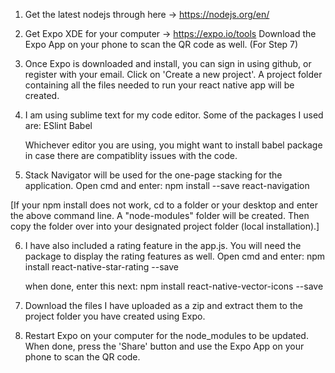 1. Get the latest nodejs through here -> https://nodejs.org/en/

2. Get Expo XDE for your computer -> https://expo.io/tools
   Download the Expo App on your phone to scan the QR code as well. (For Step 7)

3. Once Expo is downloaded and install, you can sign in using github, or register with your email. 
   Click on 'Create a new project'. A project folder containing all the files needed to run your react native app will be created. 

4. I am using sublime text for my code editor. Some of the packages I used are:
   ESlint
   Babel
   
   Whichever editor you are using, you might want to install babel package in case there are compatiblity issues with the code.

5. Stack Navigator will be used for the one-page stacking for the application.
   Open cmd and enter:
   npm install --save react-navigation
   
[If your npm install does not work, cd to a folder or your desktop and enter the above command line. A "node-modules" folder will be created. Then copy the folder over into your designated project folder (local installation).]

6. I have also included a rating feature in the app.js. You will need the package to display the rating features as well.
   Open cmd and enter:
   npm install react-native-star-rating --save
   
   when done, enter this next:
   npm install react-native-vector-icons --save

7. Download the files I have uploaded as a zip and extract them to the project folder you have created using Expo.

8. Restart Expo on your computer for the node_modules to be updated. When done, press the 'Share' button and use the Expo App on your phone to scan the QR code. 
